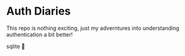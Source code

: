# Auth Diaries

This repo is nothing exciting, just my adverntures into understanding authentication
a bit better!

sqlite 🖤
